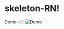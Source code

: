 # skeleton-RN!

Demo 👇🏼
![Demo](https://user-images.githubusercontent.com/43630417/166125071-0b85e3df-f88e-435d-ae5b-512b8cb71e7b.png)

